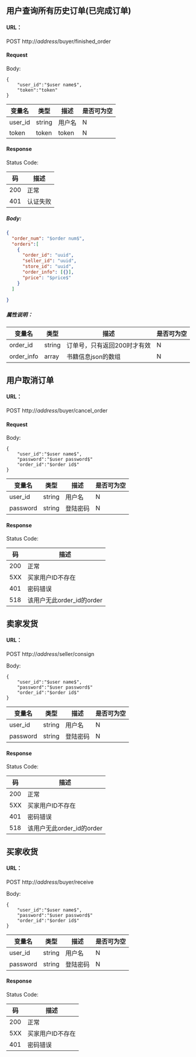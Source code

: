 ## 用户查询所有历史订单(已完成订单)

#### URL：
POST http://$address$/buyer/finished_order

#### Request

Body:
```
{
    "user_id":"$user name$",
    "token":"token"
}
```

变量名 | 类型 | 描述 | 是否可为空
---|---|---|---
user_id | string | 用户名 | N
token | token | token | N


#### Response

Status Code:

码 | 描述
--- | ---
200 | 正常
401 | 认证失败


##### Body:
```json
{
  "order_num": "$order num$",
  "orders":[
    {
      "order_id": "uuid",
      "seller_id": "uuid",
      "store_id": "uuid",
      "order_info": [{}],
      "price": "$price$"
    }
  ]
  
}
```

##### 属性说明：

变量名 | 类型 | 描述 | 是否可为空
---|---|---|---
order_id | string | 订单号，只有返回200时才有效 | N
order_info | array | 书籍信息json的数组 | N


## 用户取消订单

#### URL：
POST http://$address$/buyer/cancel_order

#### Request

Body:
```
{
    "user_id":"$user name$",
    "password":"$user password$"
    "order_id":"$order id$"
}
```

变量名 | 类型 | 描述 | 是否可为空
---|---|---|---
user_id | string | 用户名 | N
password | string | 登陆密码 | N


#### Response

Status Code:

码 | 描述
--- | ---
200 | 正常
5XX | 买家用户ID不存在
401 | 密码错误
518 | 该用户无此order_id的order

## 卖家发货

#### URL：
POST http://$address$/seller/consign

Body:
```
{
    "user_id":"$user name$",
    "password":"$user password$"
    "order_id":"$order id$"
}
```

变量名 | 类型 | 描述 | 是否可为空
---|---|---|---
user_id | string | 用户名 | N
password | string | 登陆密码 | N

#### Response

Status Code:

码 | 描述
--- | ---
200 | 正常
5XX | 买家用户ID不存在
401 | 密码错误
518 | 该用户无此order_id的order

## 买家收货

#### URL：
POST http://$address$/buyer/receive

Body:
```
{
    "user_id":"$user name$",
    "password":"$user password$"
    "order_id":"$order id$"
}
```

变量名 | 类型 | 描述 | 是否可为空
---|---|---|---
user_id | string | 用户名 | N
password | string | 登陆密码 | N

#### Response

Status Code:

码 | 描述
--- | ---
200 | 正常
5XX | 买家用户ID不存在
401 | 密码错误





